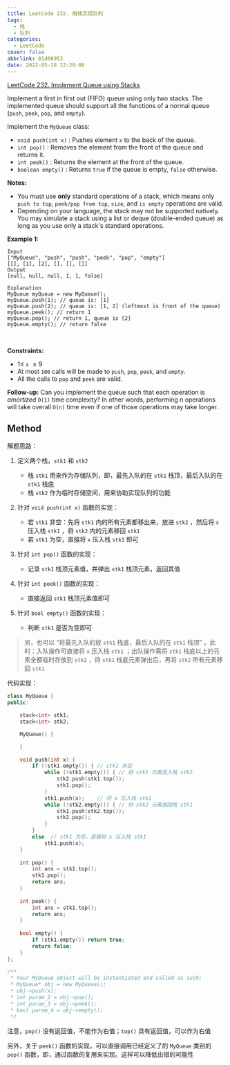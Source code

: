 ```yaml
---
title: LeetCode 232. 用栈实现队列
tags:
  - 栈
  - 队列
categories:
  - LeetCode
cover: false
abbrlink: 81d08953
date: 2022-05-18 22:29:08
---
```



[LeetCode 232. Implement Queue using Stacks](https://leetcode.cn/problems/implement-queue-using-stacks/)

Implement a first in first out (FIFO) queue using only two stacks. The implemented queue should support all the functions of a normal queue (`push`, `peek`, `pop`, and `empty`).

Implement the `MyQueue` class:

 - `void push(int x)` : Pushes element `x` to the back of the queue.
 - `int pop()` : Removes the element from the front of the queue and returns it.
 - `int peek()` : Returns the element at the front of the queue.
 - `boolean empty()` : Returns `true` if the queue is empty, `false` otherwise.

**Notes:**

 - You must use **only** standard operations of a stack, which means only `push to top`, `peek/pop from top`, `size`, and `is empty` operations are valid.
 - Depending on your language, the stack may not be supported natively. You may simulate a stack using a list or deque (double-ended queue) as long as you use only a stack's standard operations.
 

**Example 1:**

    Input
    ["MyQueue", "push", "push", "peek", "pop", "empty"]
    [[], [1], [2], [], [], []]
    Output
    [null, null, null, 1, 1, false]

    Explanation
    MyQueue myQueue = new MyQueue();
    myQueue.push(1); // queue is: [1]
    myQueue.push(2); // queue is: [1, 2] (leftmost is front of the queue)
    myQueue.peek(); // return 1
    myQueue.pop(); // return 1, queue is [2]
    myQueue.empty(); // return false
 

**Constraints:**

 - $1 \le$ `x` $\le 9$
 - At most `100` calls will be made to `push`, `pop`, `peek`, and `empty`.
 - All the calls to `pop` and `peek` are valid.
 

**Follow-up:** Can you implement the queue such that each operation is *amortized* `O(1)` time complexity? In other words, performing n operations will take overall `O(n)` time even if one of those operations may take longer.


## Method

解题思路：

1. 定义两个栈，`stk1` 和 `stk2`
    - 栈 `stk1` 用来作为存储队列，即，最先入队的在 `stk1` 栈顶，最后入队的在 `stk1` 栈底
    - 栈 `stk2` 作为临时存储空间，用来协助实现队列的功能

2. 针对 `void push(int x)` 函数的实现：
    - 若 `stk1` 非空：先将 `stk1` 内的所有元素都移出来，放进 `stk2` ，然后将 `x` 压入栈 `stk1` ，将 `stk2` 内的元素移回 `stk1`
    - 若 `stk1` 为空，直接将 `x` 压入栈 `stk1` 即可

3. 针对 `int pop()` 函数的实现：
    - 记录 `stk1` 栈顶元素值，并弹出 `stk1` 栈顶元素，返回其值

4. 针对 `int peek()` 函数的实现：
    - 直接返回 `stk1` 栈顶元素值即可

5. 针对 `bool empty()` 函数的实现：
    - 判断 `stk1` 是否为空即可

> 另，也可以 “将最先入队的放 `stk1` 栈底，最后入队的在 `stk1` 栈顶” ，此时：入队操作可直接将 `x` 压入栈 `stk1` ；出队操作需将 `stk1` 栈底以上的元素全都临时存放到 `stk2` ，待 `stk1` 栈底元素弹出后，再将 `stk2` 所有元素移回 `stk1`

代码实现：

```cpp
class MyQueue {
public:

    stack<int> stk1;
    stack<int> stk2;

    MyQueue() {

    }
    
    void push(int x) {
        if (!stk1.empty()) { // stk1 非空
            while (!stk1.empty()) { // 将 stk1 元素压入栈 stk2
                stk2.push(stk1.top());
                stk1.pop();
            }
            stk1.push(x);    // 将 x 压入栈 stk1
            while (!stk2.empty()) { // 将 stk2 元素放回栈 stk1
                stk1.push(stk2.top());
                stk2.pop();
            }
        }
        else  // stk1 为空，直接将 x 压入栈 stk1
            stk1.push(x);
    }
    
    int pop() {
        int ans = stk1.top();
        stk1.pop();
        return ans;
    }
    
    int peek() {
        int ans = stk1.top();
        return ans;
    }
    
    bool empty() {
        if (stk1.empty()) return true;
        return false;
    }
};

/**
 * Your MyQueue object will be instantiated and called as such:
 * MyQueue* obj = new MyQueue();
 * obj->push(x);
 * int param_2 = obj->pop();
 * int param_3 = obj->peek();
 * bool param_4 = obj->empty();
 */
 ```

注意，`pop()` 没有返回值，不能作为右值；`top()` 具有返回值，可以作为右值

另外，关于 `peek()` 函数的实现，可以直接调用已经定义了的 `MyQueue` 类别的 `pop()` 函数，即，通过函数的复用来实现。这样可以降低出错的可能性